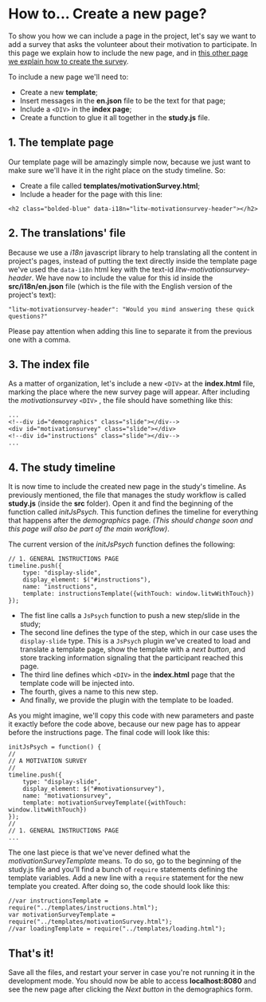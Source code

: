 # How to... Create a new page?

To show you how we can include a page in the project, let's say we want to add a survey that asks the volunteer about their motivation to participate. In this page we explain how to include the new page, and in [this other page we explain how to create the survey](docs/5-CreateSurvey.md).


To include a new page we'll need to:

  * Create a new **template**;
  * Insert messages in the **en.json** file to be the text for that page;
  * Include a `<DIV>` in the **index page**;
  * Create a function to glue it all together in the **study.js** file.

## 1. The template page

Our template page will be amazingly simple now, because we just want to make sure we'll have it in the right place on the study timeline. So:

  * Create a file called **templates/motivationSurvey.html**;
  * Include a header for the page with this line:

`<h2 class="bolded-blue" data-i18n="litw-motivationsurvey-header"></h2>`

## 2. The translations' file

Because we use a *i18n* javascript library to help translating all the content in project's pages, instead of putting the text directly inside the template page we've used the `data-i18n` html key with the text-id *litw-motivationsurvey-header*. We have now to include the value for this id inside the **src/i18n/en.json** file (which is the file with the English version of the project's text):

`"litw-motivationsurvey-header": "Would you mind answering these quick questions?"`

Please pay attention when adding this line to separate it from the previous one with a comma.

## 3. The index file

As a matter of organization, let's include a new `<DIV>` at the **index.html** file, marking the place where the new survey page will appear. After including the *motivationsurvey* `<DIV>` , the file should have something like this:

```
...
<!--div id="demographics" class="slide"></div-->
<div id="motivationsurvey" class="slide"></div>
<!--div id="instructions" class="slide"></div-->
...
```

## 4. The study timeline

It is now time to include the created new page in the study's timeline. As previously mentioned, the file that manages the study workflow is called **study.js** (inside the **src** folder). Open it and find the beginning of the function called *initJsPsych*. This function defines the timeline for everything that happens after the *demographics* page. *(This should change soon and this page will also be part of the main workflow)*.

The current version of the *initJsPsych* function defines the following:

```
// 1. GENERAL INSTRUCTIONS PAGE
timeline.push({
    type: "display-slide",
    display_element: $("#instructions"),
    name: "instructions",
    template: instructionsTemplate({withTouch: window.litwWithTouch})
});
```
  * The fist line calls a `JsPsych` function to push a new step/slide in the study;
  * The second line defines the type of the step, which in our case uses the `display-slide` type. This is a `JsPsych` plugin we've created to load and translate a template page, show the template with a *next button*, and store tracking information signaling that the participant reached this page.
  * The third line defines which `<DIV>` in the **index.html** page that the template code will be injected into.
  * The fourth, gives a name to this new step.
  * And finally, we provide the plugin with the template to be loaded.

As you might imagine, we'll copy this code with new parameters and paste it exactly before the code above, because our new page has to appear before the instructions page. The final code will look like this:

```
initJsPsych = function() {
//
// A MOTIVATION SURVEY
//
timeline.push({
    type: "display-slide",
    display_element: $("#motivationsurvey"),
    name: "motivationsurvey",
    template: motivationSurveyTemplate({withTouch: window.litwWithTouch})
});
//
// 1. GENERAL INSTRUCTIONS PAGE
...

```

The one last piece is that we've never defined what the *motivationSurveyTemplate* means. To do so, go to the beginning of the study.js file and you'll find a bunch of `require` statements defining the template variables. Add a new line with a `require` statement for the new template you created. After doing so, the code should look like this:

```
//var instructionsTemplate = require("../templates/instructions.html");
var motivationSurveyTemplate = require("../templates/motivationSurvey.html");
//var loadingTemplate = require("../templates/loading.html");

```

## That's it!

Save all the files, and restart your server in case you're not running it in the development mode. You should now be able to access **localhost:8080** and see the new page after clicking the *Next button* in the demographics form.